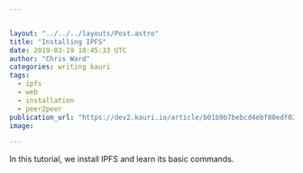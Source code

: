 ```yaml
---


layout: "../../../layouts/Post.astro"
title: "Installing IPFS"
date: 2019-03-19 18:45:33 UTC
author: "Chris Ward"
categories: writing kauri
tags:
  - ipfs
  - web
  - installation
  - peer2peer
publication_url: "https://dev2.kauri.io/article/b01b9b7bebcd4ebf80edf021bdd0e232"
image:

---
```

In this tutorial, we install IPFS and learn its basic commands.

